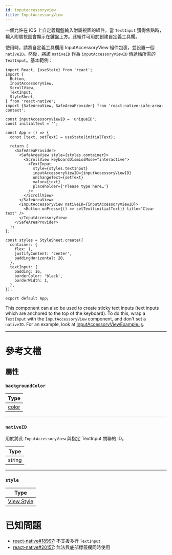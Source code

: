 ```yaml
---
id: inputaccessoryview
title: InputAccessoryView
---
```


一個允許在 iOS 上自定義鍵盤輸入附屬視圖的組件。當 `TextInput` 獲得焦點時，輸入附屬視圖會顯示在鍵盤上方。此組件可用於創建自定義工具欄。

使用時，請將自定義工具欄用 InputAccessoryView 組件包裹，並設置一個 `nativeID`。然後，將該 `nativeID` 作為 `inputAccessoryViewID` 傳遞給所需的 `TextInput`。基本範例：

```SnackPlayer name=InputAccessoryView&supportedPlatforms=ios
import React, {useState} from 'react';
import {
  Button,
  InputAccessoryView,
  ScrollView,
  TextInput,
  StyleSheet,
} from 'react-native';
import {SafeAreaView, SafeAreaProvider} from 'react-native-safe-area-context';

const inputAccessoryViewID = 'uniqueID';
const initialText = '';

const App = () => {
  const [text, setText] = useState(initialText);

  return (
    <SafeAreaProvider>
      <SafeAreaView style={styles.container}>
        <ScrollView keyboardDismissMode="interactive">
          <TextInput
            style={styles.textInput}
            inputAccessoryViewID={inputAccessoryViewID}
            onChangeText={setText}
            value={text}
            placeholder={'Please type here…'}
          />
        </ScrollView>
      </SafeAreaView>
      <InputAccessoryView nativeID={inputAccessoryViewID}>
        <Button onPress={() => setText(initialText)} title="Clear text" />
      </InputAccessoryView>
    </SafeAreaProvider>
  );
};

const styles = StyleSheet.create({
  container: {
    flex: 1,
    justifyContent: 'center',
    paddingHorizontal: 20,
  },
  textInput: {
    padding: 16,
    borderColor: 'black',
    borderWidth: 1,
  },
});

export default App;
```

This component can also be used to create sticky text inputs (text inputs which are anchored to the top of the keyboard). To do this, wrap a `TextInput` with the `InputAccessoryView` component, and don't set a `nativeID`. For an example, look at [InputAccessoryViewExample.js](https://github.com/facebook/react-native/blob/main/packages/rn-tester/js/examples/InputAccessoryView/InputAccessoryViewExample.js).

---

# 參考文檔

## 屬性

### `backgroundColor`

| Type               |
| ------------------ |
| [color](colors.md) |

---

### `nativeID`

用於將此 `InputAccessoryView` 與指定 TextInput 關聯的 ID。

| Type   |
| ------ |
| string |

---

### `style`

| Type                              |
| --------------------------------- |
| [View Style](view-style-props.md) |

# 已知問題

- [react-native#18997](https://github.com/facebook/react-native/issues/18997): 不支援多行 `TextInput`
- [react-native#20157](https://github.com/facebook/react-native/issues/20157): 無法與底部標籤欄同時使用